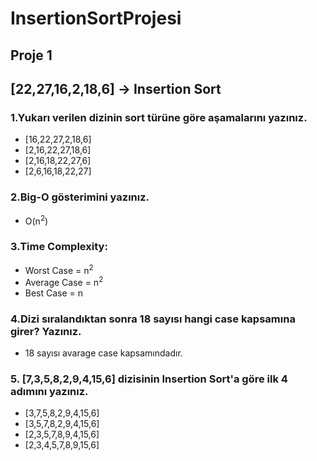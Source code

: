 # InsertionSortProjesi

## Proje 1
## [22,27,16,2,18,6] -> Insertion Sort


### 1.Yukarı verilen dizinin sort türüne göre aşamalarını yazınız.

-  [16,22,27,2,18,6]
-  [2,16,22,27,18,6]
-  [2,16,18,22,27,6]
-  [2,6,16,18,22,27]

### 2.Big-O gösterimini yazınız.

- O(n<sup>2</sup>)

### 3.Time Complexity:

- Worst Case = n<sup>2</sup>
- Average Case = n<sup>2</sup>
- Best Case = n

### 4.Dizi sıralandıktan sonra 18 sayısı hangi case kapsamına girer? Yazınız.

- 18 sayısı avarage case kapsamındadır.

### 5. [7,3,5,8,2,9,4,15,6] dizisinin Insertion Sort'a göre ilk 4 adımını yazınız.

- [3,7,5,8,2,9,4,15,6]
- [3,5,7,8,2,9,4,15,6]
- [2,3,5,7,8,9,4,15,6]
- [2,3,4,5,7,8,9,15,6]

